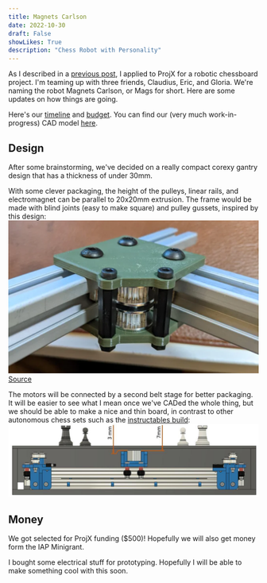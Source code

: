 ```yaml
---
title: Magnets Carlson
date: 2022-10-30
draft: False
showLikes: True
description: "Chess Robot with Personality"
---
```


As I described in a [previous post](https://kogappa.com/posts/chessbot/), I applied to ProjX for a robotic chessboard project. I'm teaming up with three friends, Claudius, Eric, and Gloria. We're naming the robot Magnets Carlson, or Mags for short. Here are some updates on how things are going.
 
Here's our [timeline](https://docs.google.com/document/d/1dh9BuBSp1R-42owwGCd5NASiz3Vbetl4lbmRfClhc0c/edit?usp=sharing) and [budget](https://docs.google.com/spreadsheets/d/1yqGCbEJ-lgLs7kG5b4U-4LM2qvh067T2bJkhiu7EdD8/edit?usp=sharing). You can find our (very much work-in-progress) CAD model [here](https://cad.onshape.com/documents/2f3e28006e5b2cd6cd052bed/w/872351ec056974a435282c6c/e/17951daab4fa19d5251dfc0d?renderMode=0&uiState=635e0caafc832d756ab13628). 

## Design
After some brainstorming, we've decided on a really compact corexy gantry design that has a thickness of under 30mm.

With some clever packaging, the height of the pulleys, linear rails, and electromagnet can be parallel to 20x20mm extrusion. The frame would be made with blind joints (easy to make square) and pulley gussets, inspired by this design:
![Pulleys](images/corexy_pulleys.png)
[Source](https://www.reddit.com/r/3Dprinting/comments/jnagd2/working_on_a_new_corexy_printer_design/)

The motors will be connected by a second belt stage for better packaging. It will be easier to see what I mean once we've CADed the whole thing, but we should be able to make a nice and thin board, in contrast to other autonomous chess sets such as the [instructables build](https://www.instructables.com/Automated-Chessboard/):
![Cross Section](images/instructables_cross_section.jpg)

## Money
We got selected for ProjX funding ($500)! Hopefully we will also get money form the IAP Minigrant. 

I bought some electrical stuff for prototyping. Hopefully I will be able to make something cool with this soon.

<script src="https://utteranc.es/client.js"
        repo="keiji-imai/blog"
        issue-term="pathname"
        label="Comments"
        theme="github-dark-orange"
        crossorigin="anonymous"
        async>
</script>